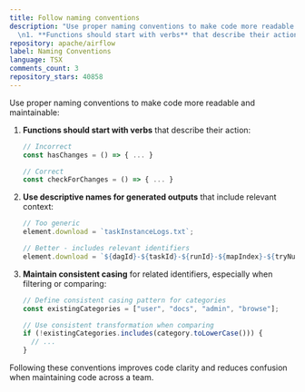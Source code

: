 ```yaml
---
title: Follow naming conventions
description: "Use proper naming conventions to make code more readable and maintainable:\n\
  \n1. **Functions should start with verbs** that describe their action:\n   ```typescript"
repository: apache/airflow
label: Naming Conventions
language: TSX
comments_count: 3
repository_stars: 40858
---
```


Use proper naming conventions to make code more readable and maintainable:

1. **Functions should start with verbs** that describe their action:
   ```typescript
   // Incorrect
   const hasChanges = () => { ... }
   
   // Correct
   const checkForChanges = () => { ... }
   ```

2. **Use descriptive names for generated outputs** that include relevant context:
   ```typescript
   // Too generic
   element.download = `taskInstanceLogs.txt`;
   
   // Better - includes relevant identifiers
   element.download = `${dagId}-${taskId}-${runId}-${mapIndex}-${tryNumber}.txt`;
   ```

3. **Maintain consistent casing** for related identifiers, especially when filtering or comparing:
   ```typescript
   // Define consistent casing pattern for categories
   const existingCategories = ["user", "docs", "admin", "browse"];
   
   // Use consistent transformation when comparing
   if (!existingCategories.includes(category.toLowerCase())) {
     // ...
   }
   ```

Following these conventions improves code clarity and reduces confusion when maintaining code across a team.
